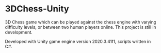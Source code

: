 # 3DChess-Unity
3D Chess game which can be played against the chess engine with varying difficulty levels, or between two human players online.
This project is still in development.

Developed with Unity game engine version 2020.3.41f1, scripts written in C#.
